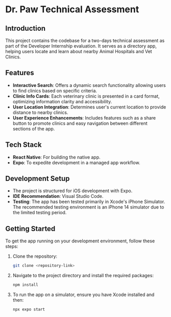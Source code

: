 # Dr. Paw Technical Assessment

## Introduction

This project contains the codebase for a two-days technical assessment as part of the Developer Internship evaluation. It serves as a directory app, helping users locate and learn about nearby Animal Hospitals and Vet Clinics.

## Features

- **Interactive Search**: Offers a dynamic search functionality allowing users to find clinics based on specific criteria.
- **Clinic Info Cards**: Each veterinary clinic is presented in a card format, optimizing information clarity and accessibility.
- **User Location Integration**: Determines user's current location to provide distance to nearby clinics.
- **User Experience Enhancements**: Includes features such as a share button to promote clinics and easy navigation between different sections of the app.

## Tech Stack

- **React Native**: For building the native app.
- **Expo**: To expedite development in a managed app workflow.

## Development Setup

- The project is structured for iOS development with Expo.
- **IDE Recommendation**: Visual Studio Code.
- **Testing**: The app has been tested primarily in Xcode's iPhone Simulator. The recommended testing environment is an iPhone 14 simulator due to the limited testing period.

## Getting Started

To get the app running on your development environment, follow these steps:

1. Clone the repository:

   ```bash
   git clone <repository-link>

2. Navigate to the project directory and install the required packages:

   ```bash
   npm install

3. To run the app on a simulator, ensure you have Xcode installed and then:

   ```bash
   npx expo start
